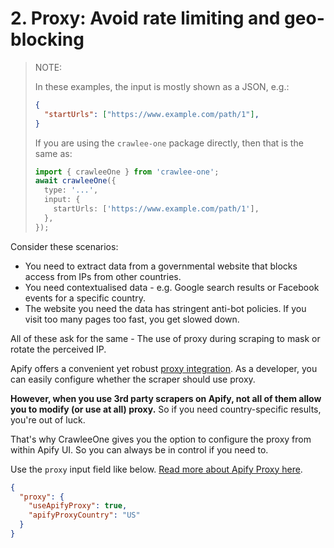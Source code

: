 # 2. Proxy: Avoid rate limiting and geo-blocking

> NOTE:
>
> In these examples, the input is mostly shown as a JSON, e.g.:
> ```json
> {
>   "startUrls": ["https://www.example.com/path/1"],
> }
> ```
> If you are using the `crawlee-one` package directly, then that is the same as:
> ```ts
> import { crawleeOne } from 'crawlee-one';
> await crawleeOne({
>   type: '...',
>   input: {
>     startUrls: ['https://www.example.com/path/1'],
>   },
> });
> ```

Consider these scenarios:

- You need to extract data from a governmental website that blocks access from IPs from other countries.
- You need contextualised data - e.g. Google search results or Facebook events for a specific country.
- The website you need the data has stringent anti-bot policies. If you visit too many pages too fast, you get slowed down.

All of these ask for the same - The use of proxy during scraping to mask or rotate the perceived IP.

Apify offers a convenient yet robust [proxy integration](https://apify.com/proxy). As a developer, you can easily configure whether the scraper should use proxy.

**However, when you use 3rd party scrapers on Apify, not all of them allow you to modify (or use at all) proxy.** So if you need country-specific results, you're out of luck.

That's why CrawleeOne gives you the option to configure the proxy from within Apify UI. So you can always be in control if you need to.

Use the `proxy` input field like below. [Read more about Apify Proxy here](https://docs.apify.com/platform/proxy).

```json
{
  "proxy": {
    "useApifyProxy": true,
    "apifyProxyCountry": "US"
  }
}
```
